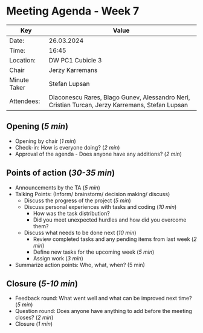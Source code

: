 # Meeting Agenda - Week 7

| Key          | Value                                                                            |
| ------------ |----------------------------------------------------------------------------------|
| Date:        | 26.03.2024                                                                       |
| Time:        | 16:45                                                                            |
| Location:    | DW PC1 Cubicle 3                                                                 |
| Chair        | Jerzy Karremans                                                                  |
| Minute Taker | Stefan Lupsan                                                                    |
| Attendees:   | Diaconescu Rares, Blago Gunev, Alessandro Neri, Cristian Turcan, Jerzy Karremans, Stefan Lupsan |

## Opening (_5 min_)

- Opening by chair (_1 min_)
- Check-in: How is everyone doing? (_2 min_)
- Approval of the agenda - Does anyone have any additions? (_2 min_)

## Points of action (_30-35 min_)

- Announcements by the TA (_5 min_)
- Talking Points: (Inform/ brainstorm/ decision making/ discuss)
    - Discuss the progress of the project (_5 min_)
    - Discuss personal experiences with tasks and coding (_10 min_)
        - How was the task distribution?
        - Did you meet unexpected hurdles and how did you overcome them?
    - Discuss what needs to be done next (_10 min_)
        - Review completed tasks and any pending items from last week (_2 min_)
        - Define new tasks for the upcoming week (_5 min_)
        - Assign work (_3 min_)
- Summarize action points: Who, what, when? (5 min)

## Closure (_5-10 min_)

- Feedback round: What went well and what can be improved next time? (_5 min_)
- Question round: Does anyone have anything to add before the meeting closes? (_2 min_)
- Closure (_1 min_)